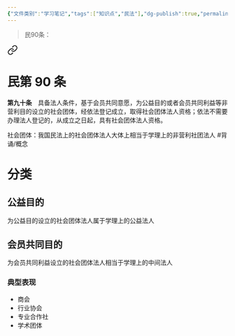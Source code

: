 ```yaml
---
{"文件类别":"学习笔记","tags":["知识点","民法"],"dg-publish":true,"permalink":"/学习笔记studyup/民法总论/社会团体/","dgPassFrontmatter":true,"created":"2024-10-27T13:55:54.122+08:00","updated":"2024-10-27T13:57:02.918+08:00"}
---
```


> 民90条：
<div class="transclusion internal-embed is-loaded"><a class="markdown-embed-link" href="/////#t90" aria-label="Open link"><svg xmlns="http://www.w3.org/2000/svg" width="24" height="24" viewBox="0 0 24 24" fill="none" stroke="currentColor" stroke-width="2" stroke-linecap="round" stroke-linejoin="round" class="svg-icon lucide-link"><path d="M10 13a5 5 0 0 0 7.54.54l3-3a5 5 0 0 0-7.07-7.07l-1.72 1.71"></path><path d="M14 11a5 5 0 0 0-7.54-.54l-3 3a5 5 0 0 0 7.07 7.07l1.71-1.71"></path></svg></a><div class="markdown-embed">

<div class="markdown-embed-title">

# 民第 90 条

</div>


**第九十条**　具备法人条件，基于会员共同意愿，为公益目的或者会员共同利益等非营利目的设立的社会团体，经依法登记成立，取得社会团体法人资格；依法不需要办理法人登记的，从成立之日起，具有社会团体法人资格。 

</div></div>


社会团体：我国民法上的社会团体法人大体上相当于学理上的非营利社团法人 #背诵/概念 
# 分类
## 公益目的
为公益目的设立的社会团体法人属于学理上的公益法人
## 会员共同目的
为会员共同利益设立的社会团体法人相当于学理上的中间法人
### 典型表现
- 商会
- 行业协会
- 专业合作社
- 学术团体